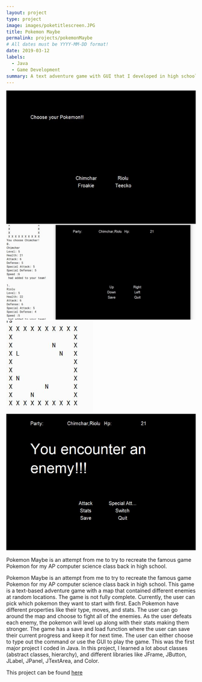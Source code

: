 ```yaml
---
layout: project
type: project
image: images/poketitlescreen.JPG
title: Pokemon Maybe
permalink: projects/pokemonMaybe
# All dates must be YYYY-MM-DD format!
date: 2019-03-12
labels:
  - Java
  - Game Development
summary: A text adventure game with GUI that I developed in high school.
---
```

<div class="ui small rounded images">
  <img class="ui medium right floated rounded image" src="../images/poke1.JPG">
  <img class="ui medium right floated rounded image" src="../images/poke2.JPG">
  <img class="ui medium right floated rounded image" src="../images/poke3.JPG">
  <img class="ui medium right floated rounded image" src="../images/poke4.JPG">
</div>


Pokemon Maybe is an attempt from me to try to recreate the famous game Pokemon for my AP computer science class back in high school.

Pokemon Maybe is an attempt from me to try to recreate the famous game Pokemon for my AP computer science class back in high school. This game is a text-based adventure game with a map that contained different enemies at random locations. The game is not fully complete. Currently, the user can pick which pokemon they want to start with first. Each Pokemon have different properties like their type, moves, and stats. The user can go around the map and choose to fight all of the enemies. As the user defeats each enemy, the pokemon will level up along with their stats making them stronger. The game has a save and load function where the user can save their current progress and keep it for next time. The user can either choose to type out the command or use the GUI to play the game. This was the first major project I coded in Java. In this project, I learned a lot about classes (abstract classes, hierarchy), and different libraries like JFrame, JButton, JLabel, JPanel, JTextArea, and Color. 

This project can be found <a href="https://github.com/wenhaoq20/pokemon-clone">here</a>

